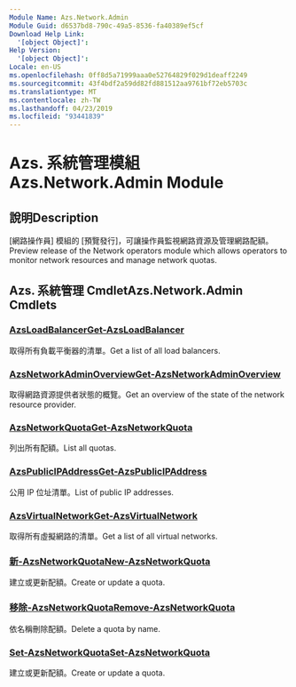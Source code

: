 ```yaml
---
Module Name: Azs.Network.Admin
Module Guid: d6537bd8-790c-49a5-8536-fa40389ef5cf
Download Help Link:
  '[object Object]': 
Help Version:
  '[object Object]': 
Locale: en-US
ms.openlocfilehash: 0ff8d5a71999aaa0e52764829f029d1deaff2249
ms.sourcegitcommit: 43f4bdf2a59dd82fd881512aa9761bf72eb5703c
ms.translationtype: MT
ms.contentlocale: zh-TW
ms.lasthandoff: 04/23/2019
ms.locfileid: "93441839"
---
```

# <span data-ttu-id="96f92-101">Azs. 系統管理模組</span><span class="sxs-lookup"><span data-stu-id="96f92-101">Azs.Network.Admin Module</span></span>
## <span data-ttu-id="96f92-102">說明</span><span class="sxs-lookup"><span data-stu-id="96f92-102">Description</span></span>
<span data-ttu-id="96f92-103">[網路操作員] 模組的 [預覽發行]，可讓操作員監視網路資源及管理網路配額。</span><span class="sxs-lookup"><span data-stu-id="96f92-103">Preview release of the Network operators module which allows operators to monitor network resources and manage network quotas.</span></span>

## <span data-ttu-id="96f92-104">Azs. 系統管理 Cmdlet</span><span class="sxs-lookup"><span data-stu-id="96f92-104">Azs.Network.Admin Cmdlets</span></span>
### [<span data-ttu-id="96f92-105">AzsLoadBalancer</span><span class="sxs-lookup"><span data-stu-id="96f92-105">Get-AzsLoadBalancer</span></span>](Get-AzsLoadBalancer.md)
<span data-ttu-id="96f92-106">取得所有負載平衡器的清單。</span><span class="sxs-lookup"><span data-stu-id="96f92-106">Get a list of all load balancers.</span></span>

### [<span data-ttu-id="96f92-107">AzsNetworkAdminOverview</span><span class="sxs-lookup"><span data-stu-id="96f92-107">Get-AzsNetworkAdminOverview</span></span>](Get-AzsNetworkAdminOverview.md)
<span data-ttu-id="96f92-108">取得網路資源提供者狀態的概覽。</span><span class="sxs-lookup"><span data-stu-id="96f92-108">Get an overview of the state of the network resource provider.</span></span>

### [<span data-ttu-id="96f92-109">AzsNetworkQuota</span><span class="sxs-lookup"><span data-stu-id="96f92-109">Get-AzsNetworkQuota</span></span>](Get-AzsNetworkQuota.md)
<span data-ttu-id="96f92-110">列出所有配額。</span><span class="sxs-lookup"><span data-stu-id="96f92-110">List all quotas.</span></span>

### [<span data-ttu-id="96f92-111">AzsPublicIPAddress</span><span class="sxs-lookup"><span data-stu-id="96f92-111">Get-AzsPublicIPAddress</span></span>](Get-AzsPublicIPAddress.md)
<span data-ttu-id="96f92-112">公用 IP 位址清單。</span><span class="sxs-lookup"><span data-stu-id="96f92-112">List of public IP addresses.</span></span>

### [<span data-ttu-id="96f92-113">AzsVirtualNetwork</span><span class="sxs-lookup"><span data-stu-id="96f92-113">Get-AzsVirtualNetwork</span></span>](Get-AzsVirtualNetwork.md)
<span data-ttu-id="96f92-114">取得所有虛擬網路的清單。</span><span class="sxs-lookup"><span data-stu-id="96f92-114">Get a list of all virtual networks.</span></span>

### [<span data-ttu-id="96f92-115">新-AzsNetworkQuota</span><span class="sxs-lookup"><span data-stu-id="96f92-115">New-AzsNetworkQuota</span></span>](New-AzsNetworkQuota.md)
<span data-ttu-id="96f92-116">建立或更新配額。</span><span class="sxs-lookup"><span data-stu-id="96f92-116">Create or update a quota.</span></span>

### [<span data-ttu-id="96f92-117">移除-AzsNetworkQuota</span><span class="sxs-lookup"><span data-stu-id="96f92-117">Remove-AzsNetworkQuota</span></span>](Remove-AzsNetworkQuota.md)
<span data-ttu-id="96f92-118">依名稱刪除配額。</span><span class="sxs-lookup"><span data-stu-id="96f92-118">Delete a quota by name.</span></span>

### [<span data-ttu-id="96f92-119">Set-AzsNetworkQuota</span><span class="sxs-lookup"><span data-stu-id="96f92-119">Set-AzsNetworkQuota</span></span>](Set-AzsNetworkQuota.md)
<span data-ttu-id="96f92-120">建立或更新配額。</span><span class="sxs-lookup"><span data-stu-id="96f92-120">Create or update a quota.</span></span>

